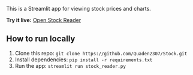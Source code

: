 This is a Streamlit app for viewing stock prices and charts.

**Try it live:** [Open Stock Reader](https://share.streamlit.io/Quaden2307/Stock/main/stock_reader.py)

## How to run locally
1. Clone this repo: `git clone https://github.com/Quaden2307/Stock.git`
2. Install dependencies: `pip install -r requirements.txt`
3. Run the app: `streamlit run stock_reader.py`
